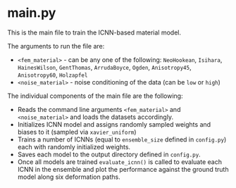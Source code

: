 # main.py

This is the main file to train the ICNN-based material model.

The arguments to run the file are:

- `<fem_material>` - can be any one of the following: `NeoHookean`, `Isihara`, `HainesWilson`, `GentThomas`, `ArrudaBoyce`, `Ogden`, `Anisotropy45`, `Anisotropy60`, `Holzapfel`
- `<noise_material>` - noise conditioning of the data (can be `low` or `high`)

The individual components of the main file are the following:

- Reads the command line arguments `<fem_material>` and `<noise_material>` and loads the datasets accordingly.
- Initializes ICNN model and assigns randomly sampled weights and biases to it (sampled via `xavier_uniform`)
- Trains a number of ICNNs (equal to `ensemble_size` defined in `config.py`) each with randomly initialized weights.
- Saves each model to the output directory defined in `config.py`.
- Once all models are trained `evaluate_icnn()` is called to evaluate each ICNN in the ensemble and plot the performance against the ground truth model along six deformation paths.

